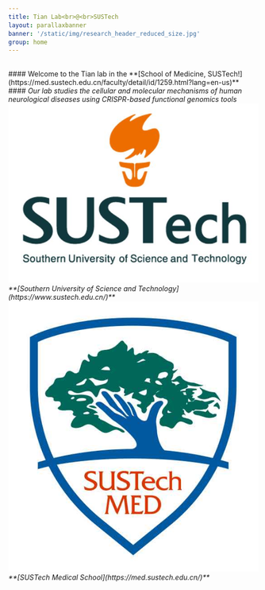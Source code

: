 ```yaml
---
title: Tian Lab<br>@<br>SUSTech
layout: parallaxbanner
banner: '/static/img/research_header_reduced_size.jpg'
group: home
---
```




<br>
#### Welcome to the Tian lab in the **[School of Medicine, SUSTech!](https://med.sustech.edu.cn/faculty/detail/id/1259.html?lang=en-us)**     
<br>
#### <i> Our lab studies the cellular and molecular mechanisms of human neurological diseases using CRISPR-based functional genomics tools



<div class="divider"></div>

<div class="row member">

<div class="col s6 m6 center">
<img class="home-logo" src='/static/img/Sustech_logo_orange.jpg' alt="SUSTech">
<br> **[Southern University of Science and Technology](https://www.sustech.edu.cn/)** 
</div>

<div class="col s6 m6 center">
<img class="home-logo" src='/static/img/med_school_logo.jpg' alt="SUSTech Medical School"> 
<br> **[SUSTech Medical School](https://med.sustech.edu.cn/)** 
</div>

</div>
